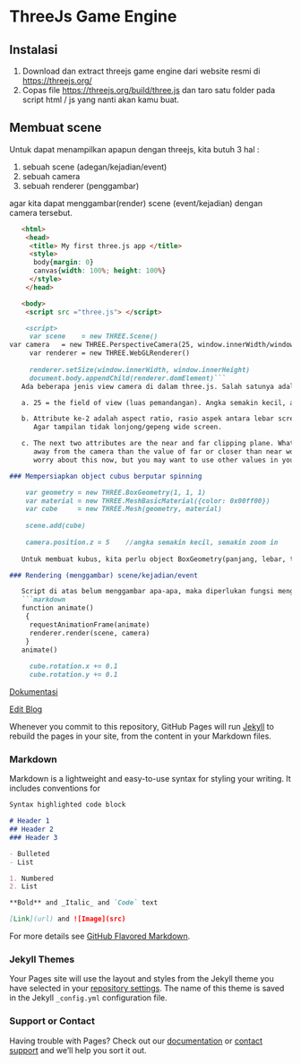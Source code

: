 # ThreeJs Game Engine


## Instalasi

   1. Download dan extract threejs game engine dari website resmi di  https://threejs.org/ 
   2. Copas file https://threejs.org/build/three.js dan taro satu folder pada script html / js yang nanti akan kamu buat.

## Membuat scene

   Untuk dapat menampilkan apapun dengan threejs, kita butuh 3 hal :
   1. sebuah scene (adegan/kejadian/event)
   2. sebuah camera
   3. sebuah renderer (penggambar)
   
   agar kita dapat menggambar(render) scene (event/kejadian) dengan camera tersebut.
```markdown
   <html>
    <head>
     <title> My first three.js app </title>
     <style>
      body{margin: 0}
      canvas{width: 100%; height: 100%}
     </style>
    </head>

   <body>
    <script src ="three.js"> </script>

    <script>
     var scene    = new THREE.Scene()
var camera   = new THREE.PerspectiveCamera(25, window.innerWidth/window.innerHeight, 0.1, 1000)
     var renderer = new THREE.WebGLRenderer()
   
     renderer.setSize(window.innerWidth, window.innerHeight)
     document.body.appendChild(renderer.domElement)```
   Ada beberapa jenis view camera di dalam three.js. Salah satunya adalah PerspectiveCamera. Parameternya adalah

   a. 25 = the field of view (luas pemandangan). Angka semakin kecil, akan semakin zoom in.

   b. Attribute ke-2 adalah aspect ratio, rasio aspek antara lebar screen dibagi dengan tinggi screen.
      Agar tampilan tidak lonjong/gepeng wide screen.

   c. The next two attributes are the near and far clipping plane. What that means, is that objects further
      away from the camera than the value of far or closer than near won't be rendered. You don't have to
      worry about this now, but you may want to use other values in your apps to get better performance.

### Mempersiapkan object cubus berputar spinning

    var geometry = new THREE.BoxGeometry(1, 1, 1)
    var material = new THREE.MeshBasicMaterial({color: 0x00ff00})
    var cube     = new THREE.Mesh(geometry, material)
    
    scene.add(cube)
    
    camera.position.z = 5    //angka semakin kecil, semakin zoom in
    
   Untuk membuat kubus, kita perlu object BoxGeometry(panjang, lebar, tinggi).

### Rendering (menggambar) scene/kejadian/event

   Script di atas belum menggambar apa-apa, maka diperlukan fungsi menggambar (render) atau perulangan animasi :
   ```markdown
   function animate()
    {
     requestAnimationFrame(animate)
     renderer.render(scene, camera)
    }
   animate()
   
     cube.rotation.x += 0.1
     cube.rotation.y += 0.1
   ```
[Dokumentasi](https://threejs.org/docs/index.html#manual/introduction/Creating-a-scene)

[Edit Blog](https://github.com/nengkya/nengkya.github.io/edit/master/index.md)

Whenever you commit to this repository, GitHub Pages will run [Jekyll](https://jekyllrb.com/) to rebuild the pages in your site, from the content in your Markdown files.

### Markdown

Markdown is a lightweight and easy-to-use syntax for styling your writing. It includes conventions for

```markdown
Syntax highlighted code block

# Header 1
## Header 2
### Header 3

- Bulleted
- List

1. Numbered
2. List

**Bold** and _Italic_ and `Code` text

[Link](url) and ![Image](src)
```

For more details see [GitHub Flavored Markdown](https://guides.github.com/features/mastering-markdown/).

### Jekyll Themes

Your Pages site will use the layout and styles from the Jekyll theme you have selected in your [repository settings](https://github.com/nengkya/nengkya.github.io/settings). The name of this theme is saved in the Jekyll `_config.yml` configuration file.

### Support or Contact

Having trouble with Pages? Check out our [documentation](https://help.github.com/categories/github-pages-basics/) or [contact support](https://github.com/contact) and we’ll help you sort it out.
